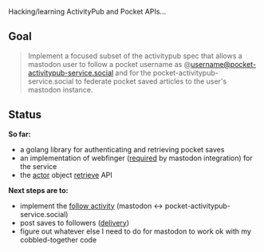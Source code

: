 Hacking/learning ActivityPub and Pocket APIs... 

## Goal

> Implement a focused subset of the activitypub spec that allows a mastodon user to
> follow a pocket username as @username@pocket-activitypub-service.social and for
> the pocket-activitypub-service.social to federate pocket saved articles to the
> user's mastodon instance.

## Status

__So far:__

* a golang library for authenticating and retrieving pocket saves 
* an implementation of webfinger
  ([required](https://docs.joinmastodon.org/spec/webfinger/) by mastodon
  integration) for the service
* the [actor](https://www.w3.org/TR/activitypub/#actor-objects) object
  [retrieve](https://www.w3.org/TR/activitypub/#retrieving-objects) API

__Next steps are to:__

* implement the [follow
  activity](https://www.w3.org/TR/activitypub/#follow-activity-inbox) (mastodon
  <-> pocket-activitypub-service.social)
* post saves to followers
  ([delivery](https://www.w3.org/TR/activitypub/#delivery))
* figure out whatever else I need to do for mastodon to work ok with my
  cobbled-together code
